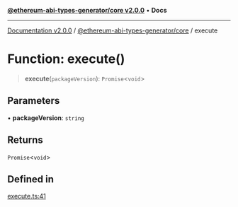 [**@ethereum-abi-types-generator/core v2.0.0**](../README.md) • **Docs**

***

[Documentation v2.0.0](../../../packages.md) / [@ethereum-abi-types-generator/core](../README.md) / execute

# Function: execute()

> **execute**(`packageVersion`): `Promise`\<`void`\>

## Parameters

• **packageVersion**: `string`

## Returns

`Promise`\<`void`\>

## Defined in

[execute.ts:41](https://github.com/niZmosis/ethereum-abi-types-generator/blob/8be0c174f1ad191b06c4413881733fc6912573c5/packages/core/src/bin/execute.ts#L41)

